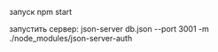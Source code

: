 запуск
npm start

запустить сервер:
json-server db.json --port 3001 -m ./node_modules/json-server-auth

